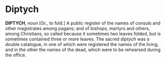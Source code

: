 # Diptych

**DIPTYCH**, _noun_ \[Gr., to fold.\] A public register of the names of consuls and other magistrates among pagans; and of bishops, martyrs and others, among Christians; so called because it sometimes two leaves folded, but is sometimes contained three or more leaves. The sacred _diptych_ was a double catalogue, in one of which were registered the names of the living, and in the other the names of the dead, which were to be rehearsed during the office.